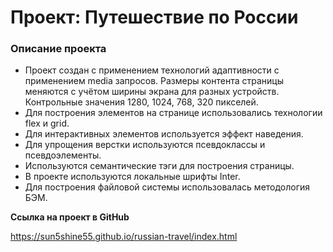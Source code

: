 # Проект: Путешествие по России

### Описание проекта
* Проект создан с применением технологий адаптивности с применением media запросов. 
    Размеры контента страницы меняются с учётом ширины экрана для разных устройств.
    Контрольные значения 1280,  1024, 768, 320 пикселей.
* Для построения элементов на странице использовались технологии flex и grid.
* Для интерактивных элементов используется эффект наведения.
* Для упрощения верстки используются псевдоклассы и псевдоэлементы.
* Используются семантические тэги для построения страницы.
* В проекте используются локальные шрифты Inter.
* Для построения файловой системы использовалась методология БЭМ. 


**Ссылка на проект в GitHub**

https://sun5shine55.github.io/russian-travel/index.html